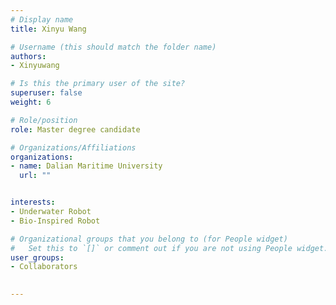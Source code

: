```yaml
---
# Display name
title: Xinyu Wang

# Username (this should match the folder name)
authors:
- Xinyuwang

# Is this the primary user of the site?
superuser: false
weight: 6

# Role/position
role: Master degree candidate

# Organizations/Affiliations
organizations:
- name: Dalian Maritime University
  url: ""


interests:
- Underwater Robot
- Bio-Inspired Robot

# Organizational groups that you belong to (for People widget)
#   Set this to `[]` or comment out if you are not using People widget.
user_groups:
- Collaborators

   
---
```



